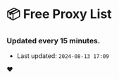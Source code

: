 # :package: Free Proxy List
### Updated every 15 minutes.

- Last updated: `2024-08-13 17:09`

:heart:
